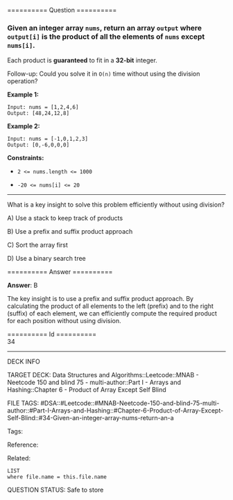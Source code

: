 ========== Question ==========  

### Given an integer array `nums`, return an array `output` where `output[i]` is the product of all the elements of `nums` except `nums[i]`.

Each product is **guaranteed** to fit in a **32-bit** integer.

Follow-up: Could you solve it in `O(n)` time without using the division
operation?

**Example 1:**

```
Input: nums = [1,2,4,6]
Output: [48,24,12,8]
```

**Example 2:**

```
Input: nums = [-1,0,1,2,3]
Output: [0,-6,0,0,0]
```

**Constraints:**

- `2 <= nums.length <= 1000`

- `-20 <= nums[i] <= 20`

---

What is a key insight to solve this problem efficiently without using division?

A) Use a stack to keep track of products

B) Use a prefix and suffix product approach

C) Sort the array first

D) Use a binary search tree  

========== Answer ==========  

**Answer**: B

The key insight is to use a prefix and suffix product approach. By calculating
the product of all elements to the left (prefix) and to the right (suffix) of
each element, we can efficiently compute the required product for each position
without using division.

========== Id ==========  
34

---

DECK INFO

TARGET DECK: Data Structures and Algorithms::Leetcode::MNAB - Neetcode 150 and blind 75 - multi-author::Part I - Arrays and Hashing::Chapter 6 - Product of Array Except Self Blind

FILE TAGS: #DSA::#Leetcode::#MNAB-Neetcode-150-and-blind-75-multi-author::#Part-I-Arrays-and-Hashing::#Chapter-6-Product-of-Array-Except-Self-Blind::#34-Given-an-integer-array-nums-return-an-a

Tags:

Reference:

Related:

```dataview
LIST
where file.name = this.file.name
```
QUESTION STATUS: Safe to store
